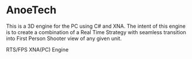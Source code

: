 AnoeTech
========

This is a 3D engine for the PC using C# and XNA. The intent of this engine is to create a combination of a Real Time Strategy with seamless transition into First Person Shooter view of any given unit.

RTS/FPS XNA(PC) Engine
